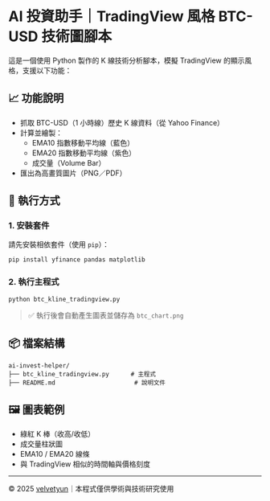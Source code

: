 # AI 投資助手｜TradingView 風格 BTC-USD 技術圖腳本

這是一個使用 Python 製作的 K 線技術分析腳本，模擬 TradingView 的顯示風格，支援以下功能：

## 📈 功能說明

- 抓取 BTC-USD（1 小時線）歷史 K 線資料（從 Yahoo Finance）
- 計算並繪製：
  - EMA10 指數移動平均線（藍色）
  - EMA20 指數移動平均線（紫色）
  - 成交量（Volume Bar）
- 匯出為高畫質圖片（PNG／PDF）

## 🚀 執行方式

### 1. 安裝套件

請先安裝相依套件（使用 `pip`）：

```bash
pip install yfinance pandas matplotlib
```

### 2. 執行主程式

```bash
python btc_kline_tradingview.py
```

> ✅ 執行後會自動產生圖表並儲存為 `btc_chart.png`

## 📦 檔案結構

```
ai-invest-helper/
├── btc_kline_tradingview.py      # 主程式
├── README.md                      # 說明文件
```

## 🖼️ 圖表範例

- 綠紅 K 棒（收高/收低）
- 成交量柱狀圖
- EMA10 / EMA20 線條
- 與 TradingView 相似的時間軸與價格刻度

---

© 2025 [velvetyun](https://github.com/velvetyun)｜本程式僅供學術與技術研究使用
